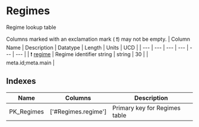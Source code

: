 # Regimes
Regime lookup table


Columns marked with an exclamation mark ( :exclamation:) may not be empty.
| Column Name | Description | Datatype | Length | Units  | UCD |
| --- | --- | --- | --- | --- | --- |
| ❗️ <ins>regime</ins> | Regime identifier string | string | 30 |  | meta.id;meta.main  |

## Indexes
| Name | Columns | Description |
| --- | --- | --- |
| PK_Regimes | ['#Regimes.regime'] | Primary key for Regimes table |

